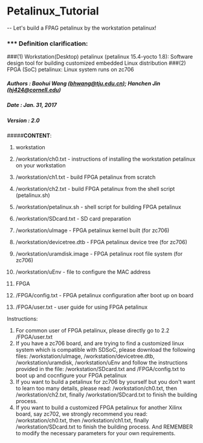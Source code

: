 # Petalinux_Tutorial
-- Let's build a FPAG petalinux by the workstation petalinux!
### *** Definition clarification:
###(1) Workstation(Desktop) petalinux (petalinux 15.4-yocto 1.8): Software design tool for building customized embedded Linux distribution
###(2) FPGA (SoC) petalinux: Linux system runs on zc706

##### Authors : Baohui Wang (bhwang@tju.edu.cn); Hanchen Jin (hj424@cornell.edu)
##### Date    : Jan. 31, 2017
##### Version : 2.0
#####**CONTENT**:
1. workstation
  1. /workstation/ch0.txt - instructions of installing the workstation petalinux on your workstation
  2. /workstation/ch1.txt - build FPGA petalinux from scratch 
  2. /workstation/ch2.txt - build FPGA petalinux from the shell script (petalinux.sh)
  3. /workstation/petalinux.sh - shell script for building FPGA petalinux
  4. /workstation/SDcard.txt - SD card preparation 
  5. /workstation/uImage - FPGA petalinux kernel built (for zc706)
  6. /workstation/devicetree.dtb - FPGA petalinux device tree (for zc706)
  7. /workstation/uramdisk.image - FPGA petalinux root file system (for zc706)
  8. /workstation/uEnv - file to configure the MAC address

2. FPGA
  1. /FPGA/config.txt - FPGA petalinux configuration after boot up on board
  2. /FPGA/user.txt - user guide for using FPGA petalinux

Instructions:
1. For common user of FPGA petalinux, please directly go to 2.2 /FPGA/user.txt
2. If you have a zc706 board, and are trying to find a customized linux system which is compatible with SDSoC, please download the following files: /workstation/uImage, /workstation/devicetree.dtb, /workstation/uramdisk, /workstation/uEnv and follow the instructions provided in the file: /workstation/SDcard.txt and /FPGA/config.txt to boot up and cocnfigure your FPGA petalinux
3. If you want to build a petalinux for zc706 by yourself but you don't want to learn too many details, please read: /workstation/ch0.txt, then /workstation/ch2.txt, finally /workstation/SDcard.txt to finish the building process.
4. If you want to build a customized FPGA petalinux for another Xilinx board, say zc702, we strongly recommend you read: /workstation/ch0.txt, then /workstation/ch1.txt, finally /workstation/SDcard.txt to finish the building process. And REMEMBER to modify the necessary parameters for your own requirements.
